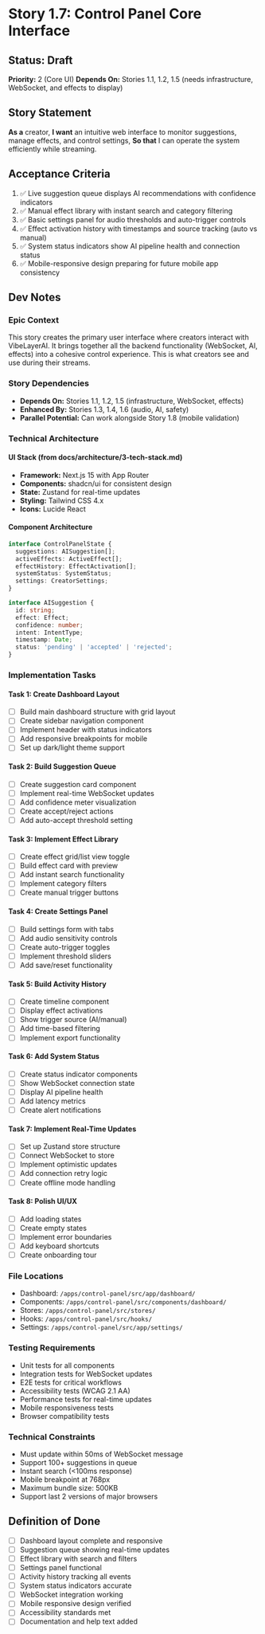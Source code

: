 # Story 1.7: Control Panel Core Interface

## Status: Draft
**Priority:** 2 (Core UI)
**Depends On:** Stories 1.1, 1.2, 1.5 (needs infrastructure, WebSocket, and effects to display)

## Story Statement
**As a** creator,
**I want** an intuitive web interface to monitor suggestions, manage effects, and control settings,
**So that** I can operate the system efficiently while streaming.

## Acceptance Criteria
1. ✅ Live suggestion queue displays AI recommendations with confidence indicators
2. ✅ Manual effect library with instant search and category filtering
3. ✅ Basic settings panel for audio thresholds and auto-trigger controls
4. ✅ Effect activation history with timestamps and source tracking (auto vs manual)
5. ✅ System status indicators show AI pipeline health and connection status
6. ✅ Mobile-responsive design preparing for future mobile app consistency

## Dev Notes

### Epic Context
This story creates the primary user interface where creators interact with VibeLayerAI. It brings together all the backend functionality (WebSocket, AI, effects) into a cohesive control experience. This is what creators see and use during their streams.

### Story Dependencies
- **Depends On:** Stories 1.1, 1.2, 1.5 (infrastructure, WebSocket, effects)
- **Enhanced By:** Stories 1.3, 1.4, 1.6 (audio, AI, safety)
- **Parallel Potential:** Can work alongside Story 1.8 (mobile validation)

### Technical Architecture

#### UI Stack (from docs/architecture/3-tech-stack.md)
- **Framework:** Next.js 15 with App Router
- **Components:** shadcn/ui for consistent design
- **State:** Zustand for real-time updates
- **Styling:** Tailwind CSS 4.x
- **Icons:** Lucide React

#### Component Architecture
```typescript
interface ControlPanelState {
  suggestions: AISuggestion[];
  activeEffects: ActiveEffect[];
  effectHistory: EffectActivation[];
  systemStatus: SystemStatus;
  settings: CreatorSettings;
}

interface AISuggestion {
  id: string;
  effect: Effect;
  confidence: number;
  intent: IntentType;
  timestamp: Date;
  status: 'pending' | 'accepted' | 'rejected';
}
```

### Implementation Tasks

#### Task 1: Create Dashboard Layout
- [ ] Build main dashboard structure with grid layout
- [ ] Create sidebar navigation component
- [ ] Implement header with status indicators
- [ ] Add responsive breakpoints for mobile
- [ ] Set up dark/light theme support

#### Task 2: Build Suggestion Queue
- [ ] Create suggestion card component
- [ ] Implement real-time WebSocket updates
- [ ] Add confidence meter visualization
- [ ] Create accept/reject actions
- [ ] Add auto-accept threshold setting

#### Task 3: Implement Effect Library
- [ ] Create effect grid/list view toggle
- [ ] Build effect card with preview
- [ ] Add instant search functionality
- [ ] Implement category filters
- [ ] Create manual trigger buttons

#### Task 4: Create Settings Panel
- [ ] Build settings form with tabs
- [ ] Add audio sensitivity controls
- [ ] Create auto-trigger toggles
- [ ] Implement threshold sliders
- [ ] Add save/reset functionality

#### Task 5: Build Activity History
- [ ] Create timeline component
- [ ] Display effect activations
- [ ] Show trigger source (AI/manual)
- [ ] Add time-based filtering
- [ ] Implement export functionality

#### Task 6: Add System Status
- [ ] Create status indicator components
- [ ] Show WebSocket connection state
- [ ] Display AI pipeline health
- [ ] Add latency metrics
- [ ] Create alert notifications

#### Task 7: Implement Real-Time Updates
- [ ] Set up Zustand store structure
- [ ] Connect WebSocket to store
- [ ] Implement optimistic updates
- [ ] Add connection retry logic
- [ ] Create offline mode handling

#### Task 8: Polish UI/UX
- [ ] Add loading states
- [ ] Create empty states
- [ ] Implement error boundaries
- [ ] Add keyboard shortcuts
- [ ] Create onboarding tour

### File Locations
- Dashboard: `/apps/control-panel/src/app/dashboard/`
- Components: `/apps/control-panel/src/components/dashboard/`
- Stores: `/apps/control-panel/src/stores/`
- Hooks: `/apps/control-panel/src/hooks/`
- Settings: `/apps/control-panel/src/app/settings/`

### Testing Requirements
- Unit tests for all components
- Integration tests for WebSocket updates
- E2E tests for critical workflows
- Accessibility tests (WCAG 2.1 AA)
- Performance tests for real-time updates
- Mobile responsiveness tests
- Browser compatibility tests

### Technical Constraints
- Must update within 50ms of WebSocket message
- Support 100+ suggestions in queue
- Instant search (<100ms response)
- Mobile breakpoint at 768px
- Maximum bundle size: 500KB
- Support last 2 versions of major browsers

## Definition of Done
- [ ] Dashboard layout complete and responsive
- [ ] Suggestion queue showing real-time updates
- [ ] Effect library with search and filters
- [ ] Settings panel functional
- [ ] Activity history tracking all events
- [ ] System status indicators accurate
- [ ] WebSocket integration working
- [ ] Mobile responsive design verified
- [ ] Accessibility standards met
- [ ] Documentation and help text added